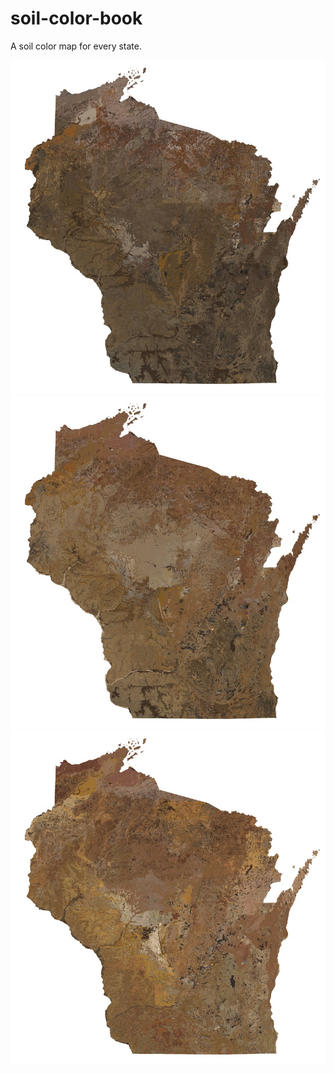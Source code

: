 # soil-color-book
A soil color map for every state.


![](https://github.com/ncss-tech/soil-color-book/raw/master/static-images/WI-10-preview.jpg)
![](https://github.com/ncss-tech/soil-color-book/raw/master/static-images/WI-25-preview.jpg)
![](https://github.com/ncss-tech/soil-color-book/raw/master/static-images/WI-75-preview.jpg)

